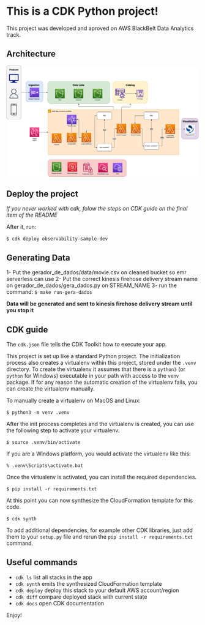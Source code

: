 
# This is a CDK Python project!

This project was developed and aproved on AWS BlackBelt Data Analytics track.

## Architecture
![Architecture](img/architecture.png)

## Deploy the project

*If you never worked with cdk, folow the steps on CDK guide on the final item of the README*

After it, run:
```
$ cdk deploy observability-sample-dev
```
## Generating Data

1- Put the gerador_de_dados/data/movie.csv on cleaned bucket so emr serverless can use
2- Put the correct kinesis firehose delivery stream name on gerador_de_dados/gera_dados.py on STREAM_NAME
3- run the command:
    ```
    $ make run-gera-dados
    ```

**Data will be generated and sent to kinesis firehose delivery stream until you stop it**

## CDK guide
The `cdk.json` file tells the CDK Toolkit how to execute your app.

This project is set up like a standard Python project.  The initialization
process also creates a virtualenv within this project, stored under the `.venv`
directory.  To create the virtualenv it assumes that there is a `python3`
(or `python` for Windows) executable in your path with access to the `venv`
package. If for any reason the automatic creation of the virtualenv fails,
you can create the virtualenv manually.

To manually create a virtualenv on MacOS and Linux:

```
$ python3 -m venv .venv
```

After the init process completes and the virtualenv is created, you can use the following
step to activate your virtualenv.

```
$ source .venv/bin/activate
```

If you are a Windows platform, you would activate the virtualenv like this:

```
% .venv\Scripts\activate.bat
```

Once the virtualenv is activated, you can install the required dependencies.

```
$ pip install -r requirements.txt
```

At this point you can now synthesize the CloudFormation template for this code.

```
$ cdk synth
```

To add additional dependencies, for example other CDK libraries, just add
them to your `setup.py` file and rerun the `pip install -r requirements.txt`
command.

## Useful commands

 * `cdk ls`          list all stacks in the app
 * `cdk synth`       emits the synthesized CloudFormation template
 * `cdk deploy`      deploy this stack to your default AWS account/region
 * `cdk diff`        compare deployed stack with current state
 * `cdk docs`        open CDK documentation

Enjoy!
